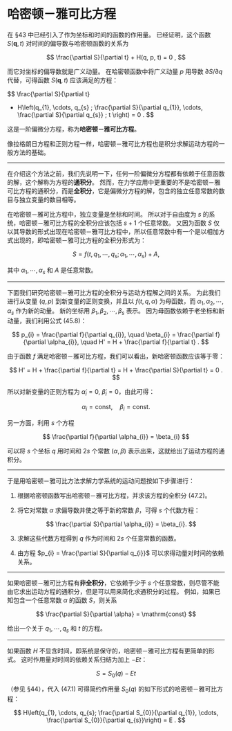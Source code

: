 # 哈密顿－雅可比方程

在 §43 中已经引入了作为坐标和时间的函数的作用量。
已经证明，这个函数 $S(\boldsymbol{q}, t)$ 对时间的偏导数与哈密顿函数的关系为

$$
\frac{\partial S}{\partial t} + H(q, p, t) = 0 ,
$$

而它对坐标的偏导数就是广义动量。
在哈密顿函数中将广义动量 $p$ 用导数 $\partial S / \partial q$ 代替，可得函数 $S(\boldsymbol{q}, t)$ 应该满足的方程：

$$
\frac{\partial S}{\partial t}
+ H\left(q_{1}, \cdots, q_{s} ;
\frac{\partial S}{\partial q_{1}}, \cdots, \frac{\partial S}{\partial q_{s}} ; t \right) = 0 .
$$

这是一阶偏微分方程，称为**哈密顿－雅可比方程**。

像拉格朗日方程和正则方程一样，哈密顿－雅可比方程也是积分求解运动方程的一般方法的基础。

---

在介绍这个方法之前，我们先说明一下，任何一阶偏微分方程都有依赖于任意函数的解，这个解称为方程的**通积分**。
然而，在力学应用中更重要的不是哈密顿－雅可比方程的通积分，而是**全积分**，它是偏微分方程的解，包含的独立任意常数的数目与独立变量的数目相等。

在哈密顿－雅可比方程中，独立变量是坐标和时间。
所以对于自由度为 $s$ 的系统，哈密顿－雅可比方程的全积分应该包括 $s+1$ 个任意常数。
又因为函数 $S$ 仅以其导数的形式出现在哈密顿－雅可比方程中，所以任意常数中有一个是以相加方式出现的，即哈密顿－雅可比方程的全积分形式为：

$$
S = f\left(t, q_{1}, \cdots, q_{s}; \alpha_{1}, \cdots, \alpha_{s}\right) + A ,
$$

其中 $\alpha_{1}, \cdots, \alpha_{s}$ 和 $A$ 是任意常数。

---

下面我们研究哈密顿－雅可比方程的全积分与运动方程解之间的关系。
为此我们进行从变量 $(q, p)$ 到新变量的正则变换，并且以 $f(t, q, \alpha)$ 为母函数，而 $\alpha_{1}, \alpha_{2}, \cdots, \alpha_{s}$ 作为新的动量。
新的坐标用 $\beta_{1}, \beta_{2}, \cdots, \beta_{s}$ 表示。
因为母函数依赖于老坐标和新动量，我们利用公式 (45.8)：

$$
p_{i} = \frac{\partial f}{\partial q_{i}}, \quad
\beta_{i} = \frac{\partial f}{\partial \alpha_{i}}, \quad
H' = H + \frac{\partial f}{\partial t} .
$$

由于函数 $f$ 满足哈密顿－雅可比方程，我们可以看出，新哈密顿函数应该等于零：

$$
H' = H + \frac{\partial f}{\partial t} = H + \frac{\partial S}{\partial t} = 0 .
$$

所以对新变量的正则方程为
$\dot{\alpha}_{i} = 0,\ \dot{\beta}_{i} = 0$，由此可得：

$$
\alpha_{i} = \mathrm{const}, \quad
\beta_{i} = \mathrm{const}.
$$

另一方面，利用 $s$ 个方程

$$
\frac{\partial f}{\partial \alpha_{i}} = \beta_{i}
$$

可以将 $s$ 个坐标 $q$ 用时间和 $2s$ 个常数 $(\alpha, \beta)$ 表示出来，这就给出了运动方程的通积分。

---

于是用哈密顿－雅可比方法求解力学系统的运动问题按如下步骤进行：

1. 根据哈密顿函数写出哈密顿－雅可比方程，并求该方程的全积分 (47.2)。
2. 将它对常数 $\alpha$ 求偏导数并使之等于新的常数 $\beta$，可得 $s$ 个代数方程：

   $$
   \frac{\partial S}{\partial \alpha_{i}} = \beta_{i}.
   $$
3. 求解这些代数方程得到 $q$ 作为时间和 $2s$ 个任意常数的函数。
4. 由方程 $p_{i} = \frac{\partial S}{\partial q_{i}}$ 可以求得动量对时间的依赖关系。

---

如果哈密顿－雅可比方程有**非全积分**，它依赖于少于 $s$ 个任意常数，则尽管不能由它求出运动方程的通积分，但是可以用来简化求通积分的过程。
例如，如果已知包含一个任意常数 $\alpha$ 的函数 $S$，则关系

$$
\frac{\partial S}{\partial \alpha} = \mathrm{const}
$$

给出一个关于 $q_{1}, \cdots, q_{s}$ 和 $t$ 的方程。

---

如果函数 $H$ 不显含时间，即系统是保守的，哈密顿－雅可比方程有更简单的形式。
这时作用量对时间的依赖关系归结为加上 $-Et$：

$$
S = S_{0}(q) - E t
$$

（参见 §44），代入 (47.1) 可得简约作用量 $S_{0}(q)$ 的如下形式的哈密顿－雅可比方程：

$$
H\left(q_{1}, \cdots, q_{s};
\frac{\partial S_{0}}{\partial q_{1}}, \cdots,
\frac{\partial S_{0}}{\partial q_{s}}\right) = E .
$$
